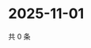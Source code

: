 # 2025-11-01

共 0 条

<!-- BEGIN ZHIHUVIDEO -->
<!-- 最后更新时间 Sat Nov 01 2025 13:11:03 GMT+0800 (China Standard Time) -->

<!-- END ZHIHUVIDEO -->
